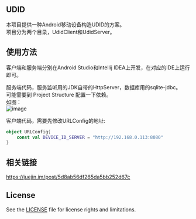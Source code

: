 ## UDID

本项目提供一种Android移动设备构造UDID的方案。<br/>
项目分为两个目录，UdidClient和UdidServer。

## 使用方法

客户端和服务端分别在Android Studio和Intellij IDEA上开发，在对应的IDE上运行即可。

服务端代码，服务监听用的JDK自带的HttpServer，数据库用的sqlite-jdbc。<br/>
可能需要到 Project Structure 配置一下依赖。<br/>
如图：<br/>
![image](server_config.png)


客户端代码，需要先修改URLConfig的地址:

```kotlin
object URLConfig{
    const val DEVICE_ID_SERVER = "http://192.168.0.113:8080"
}
```

## 相关链接
https://juejin.im/post/5d8ab56df265da5bb252d67c


## License
See the [LICENSE](LICENSE.md) file for license rights and limitations.
